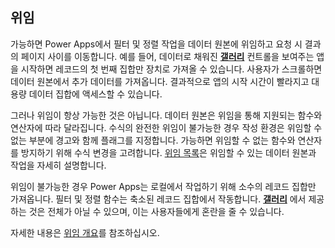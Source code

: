 ## <a name="delegation"></a>위임
가능하면 Power Apps에서 필터 및 정렬 작업을 데이터 원본에 위임하고 요청 시 결과의 페이지 사이를 이동합니다. 예를 들어, 데이터로 채워진 **[갤러리](../maker/canvas-apps/controls/control-gallery.md)** 컨트롤을 보여주는 앱을 시작하면 레코드의 첫 번째 집합만 장치로 가져올 수 있습니다. 사용자가 스크롤하면 데이터 원본에서 추가 데이터를 가져옵니다. 결과적으로 앱의 시작 시간이 빨라지고 대용량 데이터 집합에 액세스할 수 있습니다.

그러나 위임이 항상 가능한 것은 아닙니다. 데이터 원본은 위임을 통해 지원되는 함수와 연산자에 따라 달라집니다. 수식의 완전한 위임이 불가능한 경우 작성 환경은 위임할 수 없는 부분에 경고와 함께 플래그를 지정합니다. 가능하면 위임할 수 없는 함수와 연산자를 방지하기 위해 수식 변경을 고려합니다.  [위임 목록](../maker/canvas-apps/delegation-list.md)은 위임할 수 있는 데이터 원본과 작업을 자세히 설명합니다.

위임이 불가능한 경우 Power Apps는 로컬에서 작업하기 위해 소수의 레코드 집합만 가져옵니다. 필터 및 정렬 함수는 축소된 레코드 집합에서 작동합니다. **[갤러리](../maker/canvas-apps/controls/control-gallery.md)** 에서 제공하는 것은 전체가 아닐 수 있으며, 이는 사용자들에게 혼란을 줄 수 있습니다. 

자세한 내용은 [위임 개요](../maker/canvas-apps/delegation-overview.md)를 참조하십시오.

